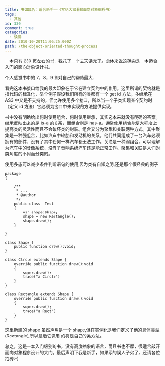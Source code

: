 ```yaml
---
title: 书如其名：适合新手——《写给大家看的面向对象编程书》
tags:
  - 其他
id: 330
comment: true
categories:
  - 读摘
date: 2010-10-20T11:06:25.000Z
path: /the-object-oriented-thought-process
---
```


一本只有 250 页左右的书，我花了一个五天读完了。总体来说这确实是一本适合入门的面向对象设计书。

个人感觉书中的 7，8，9 章对自己的帮助最大.

看完这本书接口给我的最大印象在于它在建立契约中的作用。这里所谓的契约就是指代码的标准化，举个例子假设我们所有的类都有一个 get id 方法，多继承在 AS3 中又是不支持的，但允许使用多个接口，所以当一个子类实现某个契约时（定义 id 方法）它必须为接口中未实现的方法提供实现。

书中没有明确给出何时使用组合，何时使用继承，其实这本来就没有明确的答案。继承反映出来的是 is-a 的关系，而组合则是 has-a。通常使用组合能更大程度上提高类的灵活性而且不会破坏类的封装。组合又分为聚集和关联两种方式。其中聚集是一种强组合，比如汽车中轮胎和发动机的关系，他们共同组成了一台汽车必须拥有的部件，没有了其中任何一样汽车都无法工作。关联是一种弱组合，可以理解为汽车中的音像系统，没有了音响系统汽车还是能正常工作。聚集和关联是人们对类角度的不同而分类的。

使用多态可以减少条件判断语句的使用,因为类有自知之明,还是那个很经典的例子

    package
    {

    	/**
    	 * ...
    	 * @author
    	 */
    	public class  Test
    	{
    		var shape:Shape;
    		shape = new Rectangle();
    		shape.draw();
    	}

    }

    class Shape {
    	public function draw():void;
    }

    class Clrcle extends Shape {
    	override public function draw():void
    	{
    		super.draw();
    		trace("a Circle")
    	}
    }

    class Rectangle extends Shape {
    	override public function draw():void
    	{
    		super.draw();
    		trace("a Rect")
    	}
    }

这里新建的 shape 虽然声明是一个 shape,但在实例化是我们定义了他的具体类型(Rectangle),所以最后它调用 的将是自己的类方法。

总之，这是一本入门级别的书，没有高度抽象的语言，而且书也不厚，很适合敲开面向对象程序设计的大门。最后声明下我是新手，如果写的误人子弟了，还请各位拍砖:-)
